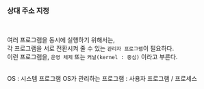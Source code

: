 ### 상대 주소 지정

<br/>

여러 프로그램을 동시에 실행하기 위해서는,   
각 프로그램을 서로 전환시켜 줄 수 있는 `관리자 프로그램`이 필요하다.   
이런 프로그램을, `운영 체제` 또는 `커널(kernel : 중심)` 이라고 부른다.

<br/>
OS : 시스템 프로그램   
OS가 관리하는 프로그램 : 사용자 프로그램 / 프로세스
